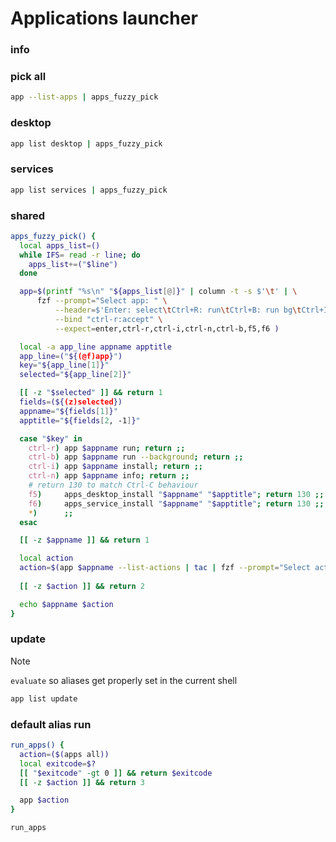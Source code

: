# Applications launcher

### info

### pick all
```sh evaluate
app --list-apps | apps_fuzzy_pick
```

### desktop
```sh
app list desktop | apps_fuzzy_pick
```

### services
```sh
app list services | apps_fuzzy_pick
```

### shared 
```sh evaluate
apps_fuzzy_pick() {
  local apps_list=()
  while IFS= read -r line; do
    apps_list+=("$line")
  done

  app=$(printf "%s\n" "${apps_list[@]}" | column -t -s $'\t' | \
      fzf --prompt="Select app: " \
          --header=$'Enter: select\tCtrl+R: run\tCtrl+B: run bg\tCtrl+I: install\tCtrl+N: info\tF5: export .desktop\tF6: export .service' \
          --bind "ctrl-r:accept" \
          --expect=enter,ctrl-r,ctrl-i,ctrl-n,ctrl-b,f5,f6 )

  local -a app_line appname apptitle
  app_line=("${(@f)app}")
  key="${app_line[1]}"
  selected="${app_line[2]}"

  [[ -z "$selected" ]] && return 1
  fields=(${(z)selected})
  appname="${fields[1]}"
  apptitle="${fields[2, -1]}"

  case "$key" in
    ctrl-r) app $appname run; return ;;
    ctrl-b) app $appname run --background; return ;;
    ctrl-i) app $appname install; return ;;
    ctrl-n) app $appname info; return ;;
    # return 130 to match Ctrl-C behaviour
    f5)     apps_desktop_install "$appname" "$apptitle"; return 130 ;;
    f6)     apps_service_install "$appname" "$apptitle"; return 130 ;;
    *)      ;;
  esac

  [[ -z $appname ]] && return 1

  local action
  action=$(app $appname --list-actions | tac | fzf --prompt="Select action: ")
  
  [[ -z $action ]] && return 2

  echo $appname $action
}
```

### update

> [!NOTE]
> `evaluate` so aliases get properly set in the current shell

```sh evaluate
app list update
```

### default alias run
```sh evaluate
run_apps() {
  action=($(apps all))
  local exitcode=$?
  [[ "$exitcode" -gt 0 ]] && return $exitcode
  [[ -z $action ]] && return 3

  app $action
}

run_apps
```
